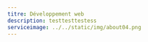 ```yaml
---
titre: Développement web
description: testtesttestess
serviceimage: ../../static/img/about04.png
---
```

